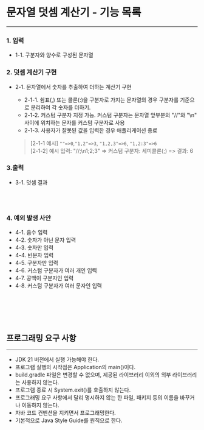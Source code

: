 # 문자열 덧셈 계산기 - 기능 목록

- - -

### 1. 입력

- 1-1. 구분자와 양수로 구성된 문자열

### 2. 덧셈 계산기 구현

- 2-1. 문자열에서 숫자를 추출하여 더하는 계산기 구현
    - 2-1-1. 쉼표(,) 또는 콜론(:)을 구분자로 가지는 문자열의 경우 구분자를 기준으로 분리하여 각 숫자를 더하기.
    - 2-1-2. 커스텀 구분자 지정 가능. 커스텀 구분자는 문자열 앞부분의 "//"와 "\n" 사이에 위치하는 문자를 커스텀 구분자로 사용
    - 2-1-3. 사용자가 잘못된 값을 입력한 경우 애플리케이션 종료

  > [2-1-1 예시]
  `""=>0`,`"1,2"=>3`, `"1,2,3"=>6`, `"1,2:3"=>6`   
  [2-1-2] 예시
  입력: "//;\n1;2;3" => 커스텀 구분자: 세미콜론(;) => 결과: 6

### 3.출력

- 3-1. 덧셈 결과

<br><br>

### 4. 예외 발생 사안

- 4-1. 음수 입력
- 4-2. 숫자가 아닌 문자 입력
- 4-3. 숫자만 입력
- 4-4. 빈문자 입력
- 4-5. 구분자만 입력
- 4-6. 커스텀 구분자가 여러 개인 입력
- 4-7. 공백이 구분자인 입력
- 4-8. 커스텀 구분자가 여러 문자인 입력

<br><br><br><br>

## 프로그래밍 요구 사항

- - - 

- JDK 21 버전에서 실행 가능해야 한다.
- 프로그램 실행의 시작점은 Application의 main()이다.
- build.gradle 파일은 변경할 수 없으며, 제공된 라이브러리 이외의 외부 라이브러리는 사용하지 않는다.
- 프로그램 종료 시 System.exit()를 호출하지 않는다.
- 프로그래밍 요구 사항에서 달리 명시하지 않는 한 파일, 패키지 등의 이름을 바꾸거나 이동하지 않는다.
- 자바 코드 컨벤션을 지키면서 프로그래밍한다.
- 기본적으로 Java Style Guide를 원칙으로 한다.
